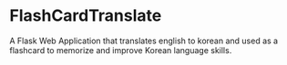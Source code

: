 # FlashCardTranslate
A Flask Web Application that translates english to korean and used as a flashcard to memorize and improve Korean language skills.

